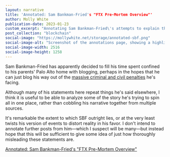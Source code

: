 ```yaml
---
layout: narrative
title: 'Annotated: Sam Bankman-Fried's "FTX Pre-Mortem Overview"'
author: Molly White
publication-date: 2023-01-23
custom_excerpt: "Annotating Sam Bankman-Fried\'s attempts to explain the FTX collapse."
post_collection: "blockchain"
social-image: "https://mollywhite.net/storage/annotated-sbf.png"
social-image-alt: "Screenshot of the annotations page, showing a highlighted sentence with several comments."
social-image-width: 2516
social-image-height: 1258
---
```


Sam Bankman-Fried has apparently decided to fill his time spent confined to his parents' Palo Alto home with blogging, perhaps in the hopes that he can just blog his way out of the [massive criminal and civil penalties](https://newsletter.mollywhite.net/p/issue-13-dont-threaten-me-with-a) he's facing.

Although many of his statements here repeat things he's said elsewhere, I think it is useful to be able to analyze some of the story he's trying to spin all in one place, rather than cobbling his narrative together from multiple sources.

It's remarkable the extent to which SBF outright lies, or at the very least twists his version of events to distort reality in his favor. I don't intend to annotate further posts from him—which I suspect will be many—but instead hope that this will be sufficient to give some idea of just how thoroughly misleading these statements are.

[Annotated: Sam Bankman-Fried's "FTX Pre-Mortem Overview"](https://www.mollywhite.net/annotations/sbf-ftx-pre-mortem-overview)